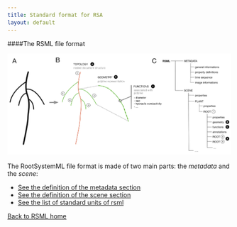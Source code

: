 ```yaml
---
title: Standard format for RSA
layout: default
---
```


####The RSML file format

[![RSML format schema](../images/format.png)](../images/format.png)

The RootSystemML file format is made of two main parts: the *metadata* and the *scene*:

 - [See the definition of the metadata section](metadata)
 - [See the definition of the scene section](scene)
 - [See the list of standard units of rsml](units)
 
[Back to RSML home](../index)

